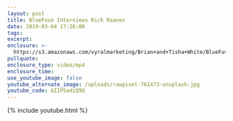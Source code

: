 ```yaml
---
layout: post
title: BlueFuse Interviews Rick Raanes
date: 2019-03-04 17:26:00
tags:
excerpt:
enclosure: >-
  https://s3.amazonaws.com/vyralmarketing/Brian+and+Tisha+White/BlueFuse+Realty-+How+to+Buy+and+Sell+Homes+Simultaneously.mp4
pullquote:
enclosure_type: video/mp4
enclosure_time:
use_youtube_image: false
youtube_alternate_image: /uploads/rawpixel-761473-unsplash.jpg
youtube_code: AIIPSadiQ9Q
---
```


{% include youtube.html %}